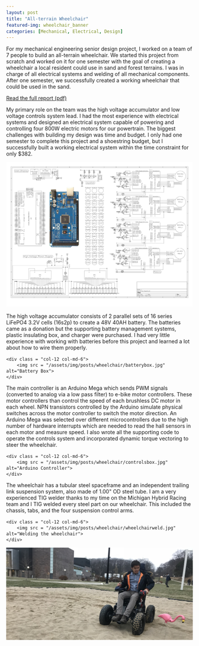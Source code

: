 ```yaml
---
layout: post
title: "All-terrain Wheelchair"
featured-img: wheelchair_banner
categories: [Mechanical, Electrical, Design]
---
```


For my mechanical engineering senior design project, I worked on a team of 7 people to build an all-terrain wheelchair. We started this project from scratch and worked on it for one semester with the goal of creating a wheelchair a local resident could use in sand and forest terrains. I was in charge of all electrical systems and welding of all mechanical components. After one semester, we successfully created a working wheelchair that could be used in the sand.

[Read the full report (pdf)](files/ME450_F18_FinalReport_7.pdf)

My primary role on the team was the high voltage accumulator and low voltage controls system lead. I had the most experience with electrical systems and designed an electrical system capable of powering and controlling four 800W electric motors for our powertrain. The biggest challenges with building my design was time and budget. I only had one semester to complete this project and a shoestring budget, but I successfully built a working electrical system within the time constraint for only $382.

![Wiring Diagram](/assets/img/posts/wheelchair/wheelchairdiagram.jpg)

<div class = "row">
    <div class = "col-12 col-md-6">
        <p>The high voltage accumulator consists of 2 parallel sets of 16 series LiFePO4 3.2V cells (16s2p) to create a 48V 40AH battery. The batteries came as a donation but the supporting battery management systems, plastic insulating box, and charger were purchased. I had very little experience with working with batteries before this project and learned a lot about how to wire them properly.</p>
    </div>

    <div class = "col-12 col-md-6">
        <img src = "/assets/img/posts/wheelchair/batterybox.jpg" alt="Battery Box">
    </div>
</div>

<div class = "row">
    <div class = "col-12 col-md-6">
        <p>The main controller is an Arduino Mega which sends PWM signals (converted to analog via a low pass filter) to e-bike motor controllers. These motor controllers than control the speed of each brushless DC motor in each wheel. NPN transistors controlled by the Arduino simulate physical switches across the motor controller to switch the motor direction. An Arduino Mega was selected over different microcontrollers due to the high number of hardware interrupts which are needed to read the hall sensors in each motor and measure speed. I also wrote all the supporting code to operate the controls system and incorporated dynamic torque vectoring to steer the wheelchair.</p>
    </div> 
    
    <div class = "col-12 col-md-6">
        <img src = "/assets/img/posts/wheelchair/controlsbox.jpg" alt="Arduino Controller">
    </div> 
</div>

<div class = "row">
    <div class = "col-12 col-md-6">
        <p>The wheelchair has a tubular steel spaceframe and an independent trailing link suspension system, also made of 1.00" OD steel tube. I am a very experienced TIG welder thanks to my time on the Michigan Hybrid Racing team and I TIG welded every steel part on our wheelchair. This included the chassis, tabs, and the four suspension control arms.</p>
    </div>

    <div class = "col-12 col-md-6">
        <img src = "/assets/img/posts/wheelchair/wheelchairweld.jpg" alt="Welding the wheelchair">
    </div>
</div>

![Wheelchair in the sand](/assets/img/posts/wheelchair/sandview.jpg)
